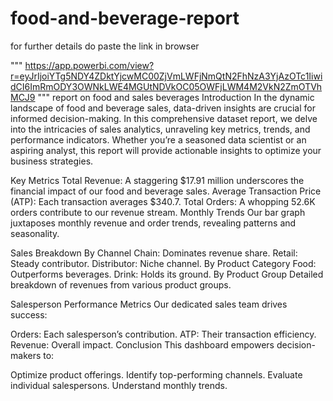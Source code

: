 # food-and-beverage-report

for further details do paste the link in browser

"""
https://app.powerbi.com/view?r=eyJrIjoiYTg5NDY4ZDktYjcwMC00ZjVmLWFjNmQtN2FhNzA3YjAzOTc1IiwidCI6ImRmODY3OWNkLWE4MGUtNDVkOC05OWFjLWM4M2VkN2ZmOTVhMCJ9
"""
report on food and sales beverages
Introduction
In the dynamic landscape of food and beverage sales, data-driven insights are crucial for informed decision-making. In this comprehensive dataset report, we delve into the intricacies of sales analytics, unraveling key metrics, trends, and performance indicators. Whether you’re a seasoned data scientist or an aspiring analyst, this report will provide actionable insights to optimize your business strategies.

Key Metrics
Total Revenue: A staggering $17.91 million underscores the financial impact of our food and beverage sales.
Average Transaction Price (ATP): Each transaction averages $340.7.
Total Orders: A whopping 52.6K orders contribute to our revenue stream.
Monthly Trends
Our bar graph juxtaposes monthly revenue and order trends, revealing patterns and seasonality.

Sales Breakdown
By Channel
Chain: Dominates revenue share.
Retail: Steady contributor.
Distributor: Niche channel.
By Product Category
Food: Outperforms beverages.
Drink: Holds its ground.
By Product Group
Detailed breakdown of revenues from various product groups.

Salesperson Performance Metrics
Our dedicated sales team drives success:

Orders: Each salesperson’s contribution.
ATP: Their transaction efficiency.
Revenue: Overall impact.
Conclusion
This dashboard empowers decision-makers to:

Optimize product offerings.
Identify top-performing channels.
Evaluate individual salespersons.
Understand monthly trends.
